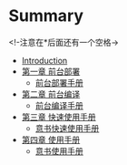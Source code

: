 # Summary
<!-注意在*后面还有一个空格->
* [Introduction](README.md)
* [第一章 前台部署]()
	* [前台部署手册](ch1/前台部署文档.md)
* [第二章 前台编译 ]()
    * [前台编译手册](ch2/编译文档.md)
* [第三章 快速使用手册 ]()
    * [意书快速使用手册](ch3/scriptis快速使用文档.md)
* [第四章 使用手册 ]()
    * [意书使用手册](ch4/Scriptis使用手册.md)